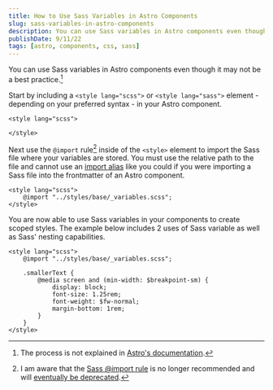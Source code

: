 ```yaml
---
title: How to Use Sass Variables in Astro Components
slug: sass-variables-in-astro-components
description: You can use Sass variables in Astro components even though it may not be a best practice. This blog post explains how.
publishDate: 9/11/22
tags: [astro, components, css, sass]
---
```


You can use Sass variables in Astro components even though it may not be a best practice.[^1]

[^1]: The process is not explained in [Astro's documentation](https://docs.astro.build/en/guides/styling/#sass).

Start by including a `<style lang="scss">` or `<style lang="sass">` element - depending on your preferred syntax - in your Astro component.

```astro
<style lang="scss">

</style>
```

Next use the `@import` rule[^2] inside of the `<style>` element to import the Sass file where your variables are stored. You must use the relative path to the file and cannot use an [import alias](https://docs.astro.build/en/guides/aliases/) like you could if you were importing a Sass file into the frontmatter of an Astro component.

[^2]: I am aware that the [Sass @import rule](https://sass-lang.com/documentation/at-rules/import) is no longer recommended and will [eventually be deprecated](https://github.com/sass/sass/blob/main/accepted/module-system.md#timeline).

```astro
<style lang="scss">
	@import "../styles/base/_variables.scss";
</style>
```

You are now able to use Sass variables in your components to create scoped styles. The example below includes 2 uses of Sass variable as well as Sass' nesting capabilities.

```astro
<style lang="scss">
	@import "../styles/base/_variables.scss";

	.smallerText {
		@media screen and (min-width: $breakpoint-sm) {
			display: block;
			font-size: 1.25rem;
			font-weight: $fw-normal;
			margin-bottom: 1rem;
		}
	}
</style>
```
